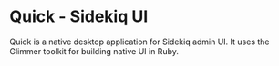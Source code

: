 # Quick - Sidekiq UI

Quick is a native desktop application for Sidekiq admin UI. It uses the Glimmer toolkit for building native UI in Ruby.
